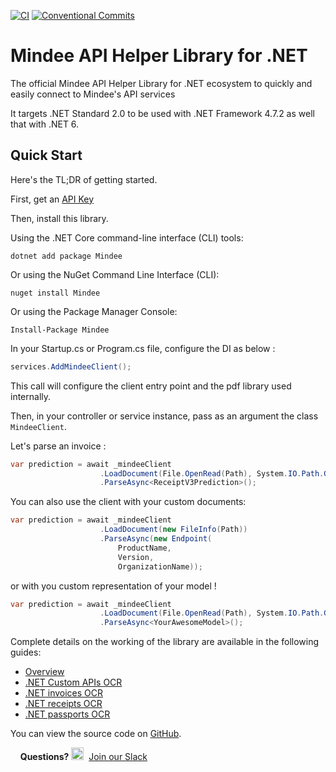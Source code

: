 [![CI](https://github.com/mindee/mindee-api-dotnet/actions/workflows/dotnet.yml/badge.svg)](https://github.com/mindee/mindee-api-dotnet/actions/workflows/dotnet.yml)
[![Conventional Commits](https://img.shields.io/badge/Conventional%20Commits-1.0.0-yellow.svg)](https://conventionalcommits.org)

# Mindee API Helper Library for .NET

The official Mindee API Helper Library for .NET ecosystem to quickly and easily connect to Mindee's API services

It targets .NET Standard 2.0 to be used with .NET Framework 4.7.2 as well that with .NET 6.

## Quick Start
Here's the TL;DR of getting started.

First, get an [API Key](https://developers.mindee.com/docs/create-api-key)

Then, install this library.

Using the .NET Core command-line interface (CLI) tools:
```shell
dotnet add package Mindee
```
Or using the NuGet Command Line Interface (CLI):
```shell
nuget install Mindee
```
Or using the Package Manager Console:
```shell
Install-Package Mindee
```

In your Startup.cs or Program.cs file, configure the DI as below :
```csharp
services.AddMindeeClient();
```
This call will configure the client entry point and the pdf library used internally.

Then, in your controller or service instance, pass as an argument the class ``MindeeClient``.

Let's parse an invoice :
```csharp
var prediction = await _mindeeClient
                    .LoadDocument(File.OpenRead(Path), System.IO.Path.GetFileName(Path))
                    .ParseAsync<ReceiptV3Prediction>();
```

You can also use the client with your custom documents:
```csharp
var prediction = await _mindeeClient
                    .LoadDocument(new FileInfo(Path))
                    .ParseAsync(new Endpoint(
                        ProductName,
                        Version, 
                        OrganizationName));
```
or with you custom representation of your model !
```csharp
var prediction = await _mindeeClient
                    .LoadDocument(File.OpenRead(Path), System.IO.Path.GetFileName(Path))
                    .ParseAsync<YourAwesomeModel>();
```

Complete details on the working of the library are available in the following guides: 
* [Overview](https://developers.mindee.com/docs/dotnet-overview-1)
* [.NET Custom APIs OCR](https://developers.mindee.com/docs/dotnet-api-builder-1)
* [.NET invoices OCR](https://developers.mindee.com/docs/dotnet-invoice-ocr-1)
* [.NET receipts OCR](https://developers.mindee.com/docs/dotnet-receipt-ocr-1)
* [.NET passports OCR](https://developers.mindee.com/docs/dotnet-passport-ocr-1)

You can view the source code on [GitHub](https://github.com/mindee/mindee-api-dotnet).

&nbsp;
&nbsp;
**Questions?**
<img alt="Slack Logo Icon" style="display:inline!important" src="https://files.readme.io/5b83947-Slack.png" width="20" height="20">&nbsp;&nbsp;[Join our Slack](https://slack.mindee.com)

